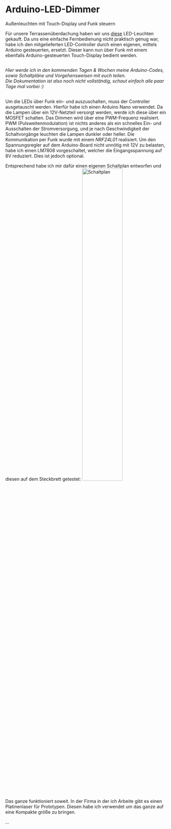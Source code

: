# Arduino-LED-Dimmer
Außenleuchten mit Touch-Display und Funk steuern

Für unsere Terrassenüberdachung haben wir uns [diese](https://www.ledando.de/detail/index/sArticle/27312/sCategory/277) LED-Leuchten gekauft. Da uns eine einfache Fernbedienung nicht praktisch genug war, habe ich den mitgelieferten LED-Controller durch einen eigenen, mittels Arduino gesteuerten, ersetzt. Dieser kann nun über Funk mit einem ebenfalls Arduino-gesteuerten Touch-Display bedient werden. 

##
_Hier werde ich in den kommenden Tagen & Wochen meine Arduino-Codes, sowie Schaltpläne und Vorgehensweisen mit euch teilen._ \
_Die Dokumentation ist also noch nicht vollständig, schaut einfach alle paar Tage mal vorbei :)_

##
Um die LEDs über Funk ein- und auszuschalten, muss der Controller ausgetauscht werden. 
Hierfür habe ich einen Arduino Nano verwendet. Da die Lampen über ein 12V-Netzteil versorgt werden, werde ich diese über ein MOSFET schalten. Das Dimmen wird über eine PWM-Frequenz realisiert. PWM (Pulsweitenmodulation) ist nichts anderes als ein schnelles Ein- und Ausschalten der Stromversorgung, und je nach Geschwindigkeit der Schaltvorgänge leuchten die Lampen dunkler oder heller. 
Die Kommunikation per Funk wurde mit einem *NRF24L01* realisiert. 
Um den Spannungsregler auf dem Arduino-Board nicht unnötig mit 12V zu belasten, habe ich einen LM7808 vorgeschaltet, welcher die Eingangsspannung auf 8V reduziert. Dies ist jedoch optional.

Entsprechend habe ich mir dafür einen eigenen Schaltplan entworfen und diesen auf dem Steckbrett getestet:
<img src="https://github.com/larsbaum/Arduino-LED-Dimmer/assets/167971634/d3ce2f57-5f22-4485-9399-4e51348532e3" alt="Schaltplan" width="50%" /> \
\
Das ganze funktioniert soweit. In der Firma in der ich Arbeite gibt es einen Platinenlaser für Prototypen. Diesen habe ich verwendet um das ganze auf eine Kompakte größe zu bringen.

_..._
